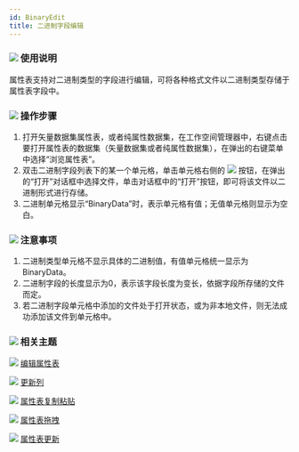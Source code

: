 ```yaml
---
id: BinaryEdit
title: 二进制字段编辑
---
```

### ![](../../img/read.gif) 使用说明

属性表支持对二进制类型的字段进行编辑，可将各种格式文件以二进制类型存储于属性表字段中。

### ![](../../img/read.gif) 操作步骤

  1. 打开矢量数据集属性表，或者纯属性数据集，在工作空间管理器中，右键点击要打开属性表的数据集（矢量数据集或者纯属性数据集），在弹出的右键菜单中选择“浏览属性表”。
  2. 双击二进制字段列表下的某一个单元格，单击单元格右侧的 ![](../../img/Select.png) 按钮，在弹出的“打开”对话框中选择文件，单击对话框中的“打开”按钮，即可将该文件以二进制形式进行存储。
  3. 二进制单元格显示“BinaryData”时，表示单元格有值；无值单元格则显示为空白。

### ![](../../img/note.png) 注意事项

  1. 二进制类型单元格不显示具体的二进制值，有值单元格统一显示为 BinaryData。
  2. 二进制字段的长度显示为0，表示该字段长度为变长，依据字段所存储的文件而定。
  3. 若二进制字段单元格中添加的文件处于打开状态，或为非本地文件，则无法成功添加该文件到单元格中。

### ![](../../img/seealso.png) 相关主题

![](../../img/smalltitle.png)  [编辑属性表](Editgroup)

![](../../img/smalltitle.png)  [更新列](UpdateButton)

![](../../img/smalltitle.png)  [属性表复制粘贴](CopyAndPaste)

![](../../img/smalltitle.png)  [属性表拖拽](DragTabular)

![](../../img/smalltitle.png)  [属性表更新](UpdateTabular)

